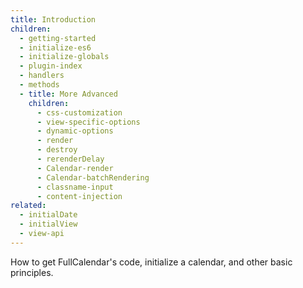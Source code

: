 ```yaml
---
title: Introduction
children:
  - getting-started
  - initialize-es6
  - initialize-globals
  - plugin-index
  - handlers
  - methods
  - title: More Advanced
    children:
      - css-customization
      - view-specific-options
      - dynamic-options
      - render
      - destroy
      - rerenderDelay
      - Calendar-render
      - Calendar-batchRendering
      - classname-input
      - content-injection
related:
  - initialDate
  - initialView
  - view-api
---
```


How to get FullCalendar's code, initialize a calendar, and other basic principles.
